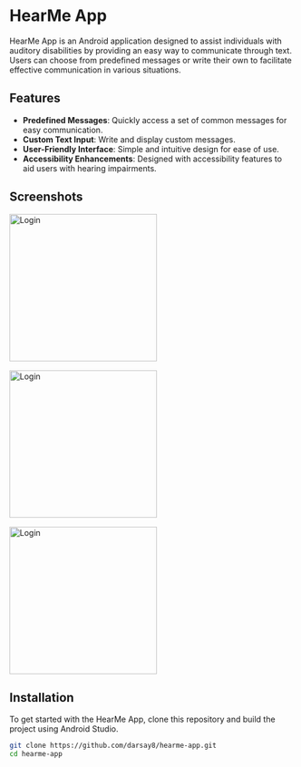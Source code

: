 # HearMe App

HearMe App is an Android application designed to assist individuals with auditory disabilities by providing an easy way to communicate through text. Users can choose from predefined messages or write their own to facilitate effective communication in various situations.

## Features

- **Predefined Messages**: Quickly access a set of common messages for easy communication.
- **Custom Text Input**: Write and display custom messages.
- **User-Friendly Interface**: Simple and intuitive design for ease of use.
- **Accessibility Enhancements**: Designed with accessibility features to aid users with hearing impairments.

## Screenshots

<div style="display: flex; flex-wrap: wrap; gap: 16px; justify-content: space-between;">
<img src="https://res.cloudinary.com/dtfzj5caw/image/upload/v1724106737/github-repos/hearme-app/Screenshot_20240819_174037_ifkeuj.png" alt="Login" width="260">

<img src="https://res.cloudinary.com/dtfzj5caw/image/upload/v1724106741/github-repos/hearme-app/Screenshot_20240819_174449_jxnpaw.png" alt="Login" width="260">

<img src="https://res.cloudinary.com/dtfzj5caw/image/upload/v1724106747/github-repos/hearme-app/Screenshot_20240819_174752_dpxqz7.png" alt="Login" width="260">
</div>

## Installation

To get started with the HearMe App, clone this repository and build the project using Android Studio.

```bash
git clone https://github.com/darsay8/hearme-app.git
cd hearme-app
```
